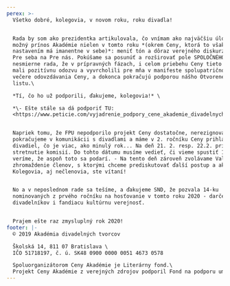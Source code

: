 ```yaml
---
perex: >-
  Všetko dobré, kolegovia, v novom roku, roku divadla!  


  Rada by som ako prezidentka artikulovala, čo vnímam ako najväčšiu úlohu a
  možný prínos Akadémie nielen v tomto roku *(okrem Ceny, ktorá to však svojím
  nastavením má imanentne v sebe)*: meniť tón a dôraz verejného diskurzu z ťahu
  Pre seba na Pre nás. Pokúšame sa posunúť a rozširovať pole SPOLOČNÉHO... A som
  nesmierne rada, že v prípravných fázach, i celom priebehu Ceny tieto signály
  mali pozitívnu odozvu a vyvrcholili pre mňa v manifeste spolupatričnosti na
  večere odovzdávania Ceny, a dokonca pokračujú podporou nášho Otvoreného
  listu.\

  *Tí, čo ho už podporili, ďakujeme, kolegovia!* \

  *\- Ešte stále sa dá podporiť TU:
  <https://www.peticie.com/vyjadrenie_podpory_cene_akademie_divadelnych_tvorcov?uv=19746467&fbclid=IwAR3XpjHzn5G_T4Cxi2DyWD7I9vhCIpZBYOi4gOS6SYsNuAursmAt90D3pBU>*


  Napriek tomu, že FPU nepodporilo projekt Ceny dostatočne, nerezignovali sme,
  pokračujeme v komunikácii s divadlami a máme v 2. ročníku Ceny prihlásených 34
  divadiel, čo je viac, ako minulý rok... Na deň 21. 2. resp. 22.2. pripravujeme
  stretnutie komisií. Do tohto dátumu musíme vedieť, či vieme spustiť 1. kolo,
  veríme, že aspoň toto sa podarí. - Na tento deň zároveň zvolávame Valné
  zhromaždenie členov, s ktorými chceme prediskutovať ďalší postup a aktivity. -
  Kolegovia, aj nečlenovia, ste vítaní!


  No a v neposlednom rade sa tešíme, a ďakujeme SND, že pozvala 14-ku
  nominovaných z prvého ročníku na hosťovanie v tomto roku 2020 - darček pre nás
  divadelníkov i fandiacu kultúrnu verejnosť.


  Prajem ešte raz zmysluplný rok 2020!
footer: |-
  © 2019 Akadémia divadelných tvorcov

  Školská 14, 811 07 Bratislava \
  IČO 51718197, č. ú. SK48 0900 0000 0051 4673 0578

  Spoluorganizátorom Ceny Akadémie je Literárny fond.\
  Projekt Ceny Akadémie z verejných zdrojov podporil Fond na podporu umenia.
---
```


